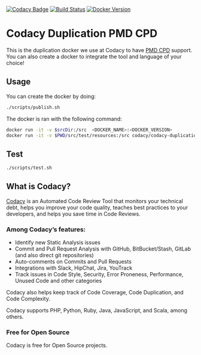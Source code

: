 [![Codacy Badge](https://api.codacy.com/project/badge/grade/d0f04e048bba4a01a7ef0166bf5b8d32)](https://www.codacy.com/app/Codacy/codacy-duplication-pmdcpd)
[![Build Status](https://circleci.com/gh/codacy/codacy-duplication-pmdcpd.svg?style=shield&circle-token=:circle-token)](https://circleci.com/gh/codacy/codacy-duplication-pmdcpd)
[![Docker Version](https://images.microbadger.com/badges/version/codacy/codacy-duplication-pmdcpd.svg)](https://microbadger.com/images/codacy/codacy-duplication-pmdcpd "Get your own version badge on microbadger.com")

# Codacy Duplication PMD CPD

This is the duplication docker we use at Codacy to have [PMD CPD](https://pmd.github.io/) support.
You can also create a docker to integrate the tool and language of your choice!
             
## Usage

You can create the docker by doing:

```bash
./scripts/publish.sh
```

The docker is ran with the following command:

```bash
docker run -it -v $srcDir:/src  <DOCKER_NAME>:<DOCKER_VERSION>
docker run -it -v $PWD/src/test/resources:/src codacy/codacy-duplication-pmdcpd:latest
```

## Test

```bash
./scripts/test.sh
```


## What is Codacy?

[Codacy](https://www.codacy.com/) is an Automated Code Review Tool that monitors your technical debt, helps you improve your code quality, teaches best practices to your developers, and helps you save time in Code Reviews.

### Among Codacy’s features:

- Identify new Static Analysis issues
- Commit and Pull Request Analysis with GitHub, BitBucket/Stash, GitLab (and also direct git repositories)
- Auto-comments on Commits and Pull Requests
- Integrations with Slack, HipChat, Jira, YouTrack
- Track issues in Code Style, Security, Error Proneness, Performance, Unused Code and other categories

Codacy also helps keep track of Code Coverage, Code Duplication, and Code Complexity.

Codacy supports PHP, Python, Ruby, Java, JavaScript, and Scala, among others.

### Free for Open Source

Codacy is free for Open Source projects.

